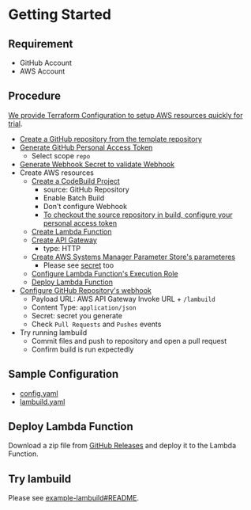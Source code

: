 # Getting Started

## Requirement

* GitHub Account
* AWS Account

## Procedure

[We provide Terraform Configuration to setup AWS resources quickly for trial](/terraform).

* [Create a GitHub repository from the template repository](https://github.com/suzuki-shunsuke/example-lambuild/generate)
* [Generate GitHub Personal Access Token](https://docs.github.com/en/github/authenticating-to-github/creating-a-personal-access-token)
  * Select scope `repo`
* [Generate Webhook Secret to validate Webhook](https://docs.github.com/en/developers/webhooks-and-events/securing-your-webhooks)
* Create AWS resources
  * [Create a CodeBuild Project](https://docs.aws.amazon.com/codebuild/latest/userguide/create-project.html)
    * source: GitHub Repository
    * Enable Batch Build
    * Don't configure Webhook
    * [To checkout the source repository in build, configure your personal access token](https://docs.aws.amazon.com/codebuild/latest/userguide/access-tokens.html)
  * [Create Lambda Function](https://docs.aws.amazon.com/lambda/latest/dg/getting-started-create-function.html)
  * [Create API Gateway](https://docs.aws.amazon.com/apigateway/latest/developerguide/getting-started.html)
    * type: HTTP
  * [Create AWS Systems Manager Parameter Store's parameteres](https://docs.aws.amazon.com/systems-manager/latest/userguide/systems-manager-parameter-store.html)
    * Please see [secret](secret.md) too
  * [Configure Lambda Function's Execution Role](/terraform/lambda.tf)
  * [Deploy Lambda Function](#deploy-lambda-function)
* [Configure GitHub Repository's webhook](https://docs.github.com/en/developers/webhooks-and-events/creating-webhooks)
  * Payload URL: AWS API Gateway Invoke URL + `/lambuild`
  * Content Type: `application/json`
  * Secret: secret you generate
  * Check `Pull Requests` and `Pushes` events
* Try running lambuild
  * Commit files and push to repository and open a pull request
  * Confirm build is run expectedly

## Sample Configuration

* [config.yaml](/terraform/config.yaml.template)
* [lambuild.yaml](https://github.com/suzuki-shunsuke/example-lambuild/blob/main/lambuild.yaml)

## Deploy Lambda Function

Download a zip file from [GitHub Releases](https://github.com/suzuki-shunsuke/lambuild/releases) and deploy it to the Lambda Function.

## Try lambuild

Please see [example-lambuild#README](https://github.com/suzuki-shunsuke/example-lambuild/blob/main/README.md).
